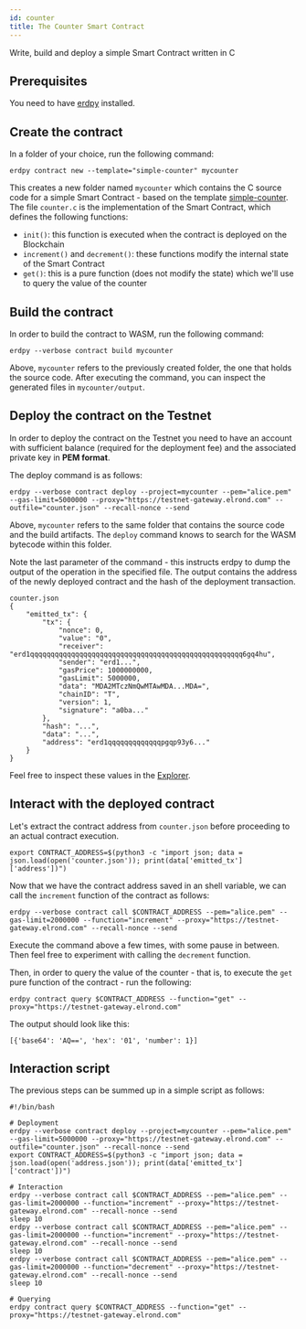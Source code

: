 ```yaml
---
id: counter
title: The Counter Smart Contract
---
```


Write, build and deploy a simple Smart Contract written in C

## **Prerequisites**

You need to have [erdpy](/sdk-and-tools/erdpy/installing-erdpy) installed.

## **Create the contract**

In a folder of your choice, run the following command:

```
erdpy contract new --template="simple-counter" mycounter
```

This creates a new folder named `mycounter` which contains the C source code for a simple Smart Contract - based on the template [simple-counter](https://github.com/ElrondNetwork/sc-examples/tree/master/simple-counter). The file `counter.c` is the implementation of the Smart Contract, which defines the following functions:

- `init()`: this function is executed when the contract is deployed on the Blockchain
- `increment()` and `decrement()`: these functions modify the internal state of the Smart Contract
- `get()`: this is a pure function (does not modify the state) which we'll use to query the value of the counter

## **Build the contract**

In order to build the contract to WASM, run the following command:

```
erdpy --verbose contract build mycounter
```

Above, `mycounter` refers to the previously created folder, the one that holds the source code. After executing the command, you can inspect the generated files in `mycounter/output`.

## **Deploy the contract on the Testnet**

In order to deploy the contract on the Testnet you need to have an account with sufficient balance (required for the deployment fee) and the associated private key in **PEM format**.

The deploy command is as follows:

```
erdpy --verbose contract deploy --project=mycounter --pem="alice.pem" --gas-limit=5000000 --proxy="https://testnet-gateway.elrond.com" --outfile="counter.json" --recall-nonce --send
```

Above, `mycounter` refers to the same folder that contains the source code and the build artifacts. The `deploy` command knows to search for the WASM bytecode within this folder.

Note the last parameter of the command - this instructs erdpy to dump the output of the operation in the specified file. The output contains the address of the newly deployed contract and the hash of the deployment transaction.

```
counter.json
{
    "emitted_tx": {
        "tx": {
            "nonce": 0,
            "value": "0",
            "receiver": "erd1qqqqqqqqqqqqqqqqqqqqqqqqqqqqqqqqqqqqqqqqqqqqqqqqqqqq6gq4hu",
            "sender": "erd1...",
            "gasPrice": 1000000000,
            "gasLimit": 5000000,
            "data": "MDA2MTczNmQwMTAwMDA...MDA=",
            "chainID": "T",
            "version": 1,
            "signature": "a0ba..."
        },
        "hash": "...",
        "data": "...",
        "address": "erd1qqqqqqqqqqqqqpgqp93y6..."
    }
}
```

Feel free to inspect these values in the [Explorer](https://explorer.elrond.com/).

## **Interact with the deployed contract**

Let's extract the contract address from `counter.json` before proceeding to an actual contract execution.

```
export CONTRACT_ADDRESS=$(python3 -c "import json; data = json.load(open('counter.json')); print(data['emitted_tx']['address'])")
```

Now that we have the contract address saved in an shell variable, we can call the `increment` function of the contract as follows:

```
erdpy --verbose contract call $CONTRACT_ADDRESS --pem="alice.pem" --gas-limit=2000000 --function="increment" --proxy="https://testnet-gateway.elrond.com" --recall-nonce --send
```

Execute the command above a few times, with some pause in between. Then feel free to experiment with calling the `decrement` function.

Then, in order to query the value of the counter - that is, to execute the `get` pure function of the contract - run the following:

```
erdpy contract query $CONTRACT_ADDRESS --function="get" --proxy="https://testnet-gateway.elrond.com"
```

The output should look like this:

```
[{'base64': 'AQ==', 'hex': '01', 'number': 1}]
```

## **Interaction script**

The previous steps can be summed up in a simple script as follows:

```
#!/bin/bash

# Deployment
erdpy --verbose contract deploy --project=mycounter --pem="alice.pem" --gas-limit=5000000 --proxy="https://testnet-gateway.elrond.com" --outfile="counter.json" --recall-nonce --send
export CONTRACT_ADDRESS=$(python3 -c "import json; data = json.load(open('address.json')); print(data['emitted_tx']['contract'])")

# Interaction
erdpy --verbose contract call $CONTRACT_ADDRESS --pem="alice.pem" --gas-limit=2000000 --function="increment" --proxy="https://testnet-gateway.elrond.com" --recall-nonce --send
sleep 10
erdpy --verbose contract call $CONTRACT_ADDRESS --pem="alice.pem" --gas-limit=2000000 --function="increment" --proxy="https://testnet-gateway.elrond.com" --recall-nonce --send
sleep 10
erdpy --verbose contract call $CONTRACT_ADDRESS --pem="alice.pem" --gas-limit=2000000 --function="decrement" --proxy="https://testnet-gateway.elrond.com" --recall-nonce --send
sleep 10

# Querying
erdpy contract query $CONTRACT_ADDRESS --function="get" --proxy="https://testnet-gateway.elrond.com"
```
